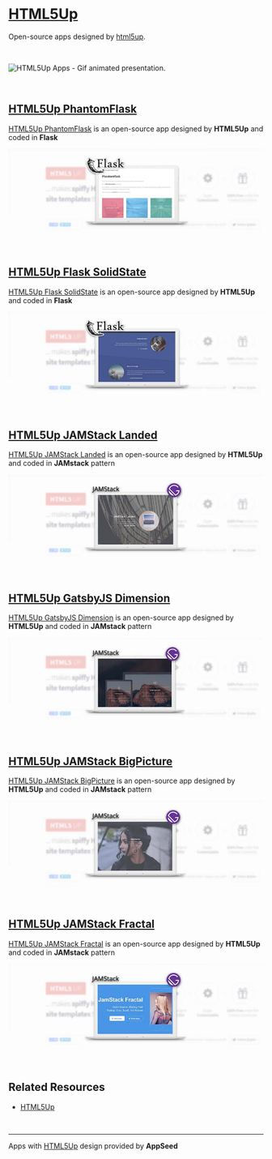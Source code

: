 # [HTML5Up](https://appseed.us/apps/html5up) 

Open-source apps designed by [html5up](https://html5up.net).

<br />

![HTML5Up Apps - Gif animated presentation.](https://github.com/app-generator/static/blob/master/products/html5up-apps-intro.gif?raw=true)

<br />

## [HTML5Up PhantomFlask](https://appseed.us/apps/flask-apps/html5up-phantom-coded-in-flask)

[HTML5Up PhantomFlask](https://appseed.us/apps/flask-apps/html5up-phantom-coded-in-flask) is an open-source app designed by **HTML5Up** and coded in **Flask**

![HTML5Up PhantomFlask - App Screen Shot.](https://github.com/app-generator/static/blob/master/products/html5up-phantom-flask.jpg?raw=true)

<br />

## [HTML5Up Flask SolidState](https://appseed.us/apps/flask-apps/flask-solid-state)

[HTML5Up Flask SolidState](https://appseed.us/apps/flask-apps/flask-solid-state) is an open-source app designed by **HTML5Up** and coded in **Flask**

![HTML5Up SolidState - App Screen Shot.](https://github.com/app-generator/static/blob/master/products/html5up-solidstate-flask.jpg)

<br />

## [HTML5Up JAMStack Landed](https://appseed.us/apps/jamstack/html5up-landed)

[HTML5Up JAMStack Landed](https://appseed.us/apps/jamstack/html5up-landed) is an open-source app designed by **HTML5Up** and coded in **JAMstack** pattern

![HTML5Up JAMStack Landed - App Screen Shot.](https://github.com/app-generator/static/blob/master/products/html5up-landed.jpg?raw=true)

<br />

## [HTML5Up GatsbyJS Dimension](https://appseed.us/apps/gatsbyjs/html5up-dimension)

[HTML5Up GatsbyJS Dimension](https://appseed.us/apps/gatsbyjs/html5up-dimension) is an open-source app designed by **HTML5Up** and coded in **JAMstack** pattern

![HTML5Up GatsbyJS Dimension - App Screen Shot.](https://github.com/app-generator/static/blob/master/products/html5up-dimension.jpg?raw=true)

<br />

## [HTML5Up JAMStack BigPicture](https://appseed.us/apps/jamstack/html5up-big-picture)

[HTML5Up JAMStack BigPicture](https://appseed.us/apps/jamstack/html5up-big-picture) is an open-source app designed by **HTML5Up** and coded in **JAMstack** pattern

![HTML5Up JAMStack BigPicture - App Screen Shot.](https://github.com/app-generator/static/blob/master/products/html5up-bigpicture.jpg?raw=true)

<br />

## [HTML5Up JAMStack Fractal](https://appseed.us/apps/jamstack/html5up-fractal)

[HTML5Up JAMStack Fractal](https://appseed.us/apps/jamstack/html5up-fractal) is an open-source app designed by **HTML5Up** and coded in **JAMstack** pattern

![HTML5Up JAMStack Fractal - App Screen Shot.](https://github.com/app-generator/static/blob/master/products/html5up-fractal.jpg?raw=true)

<br />

## Related Resources

 - [HTML5Up](https://html5up.net) 

<br />

--- 
Apps with [HTML5Up](https://appseed.us/apps/html5up) design provided by **AppSeed**
